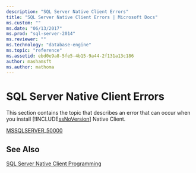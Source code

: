 ```yaml
---
description: "SQL Server Native Client Errors"
title: "SQL Server Native Client Errors | Microsoft Docs"
ms.custom: ""
ms.date: "06/13/2017"
ms.prod: "sql-server-2014"
ms.reviewer: ""
ms.technology: "database-engine"
ms.topic: "reference"
ms.assetid: ebd0e9a8-5fe5-4b15-9a44-2f131a13c186
author: mashamsft
ms.author: mathoma
---
```

# SQL Server Native Client Errors
  This section contains the topic that describes an error that can occur when you install [!INCLUDE[ssNoVersion](../../includes/ssnoversion-md.md)] Native Client.  
  
 [MSSQLSERVER_50000](../../relational-databases/errors-events/sql-server-native-client-error-mssqlserver-50000.md)  
  
## See Also  
 [SQL Server Native Client Programming](../../relational-databases/native-client/sql-server-native-client-programming.md)  
  
  
